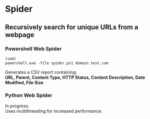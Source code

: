 # Spider
## Recursively search for unique URLs from a webpage
### Powershell Web Spider
```
(cmd)
powershell.exe -file spider.ps1 domain.test.com
```
Generates a CSV report containing:
<br>
<b>
URL, Parent, Content Type, HTTP Status, Content Description, Date Modified, File Size
</b>
<br>
### Python Web Spider
In progress.<br>
Uses multithreading for increased performance.
